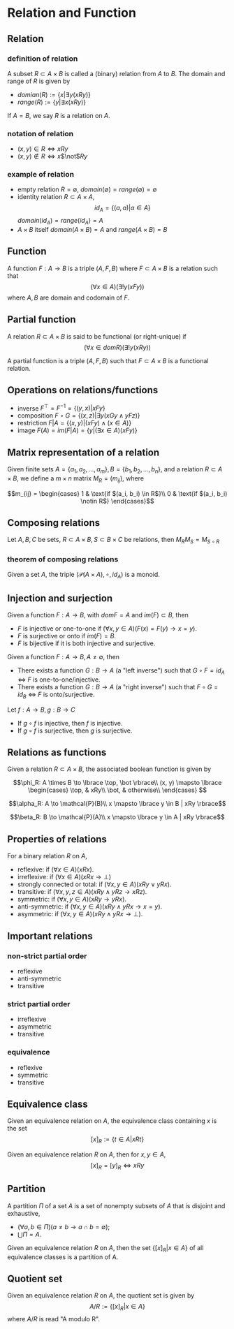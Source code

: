 # Relation and Function

## Relation

### definition of relation

A subset $R \subset A \times B$ is called a (binary) relation from $A$ to $B$. The domain and range of $R$ is given by

- $domian(R) := \lbrace x | \exists y (xRy) \rbrace$
- $range(R) := \lbrace y | \exists x (xRy) \rbrace$

If $A = B$, we say $R$ is a relation on $A$.

### notation of relation

- $(x, y) \in R \Leftrightarrow xRy$
- $(x, y) \notin R \Leftrightarrow x$$\not$$Ry$

### example of relation

- empty relation
  $R = \emptyset$, $domain(\emptyset) = range(\emptyset) = \emptyset$
- identity relation
  $R \subset A \times A$,
  $$id_A = \lbrace (a, a) | a \in A \rbrace$$
  $domain(id_A) = range(id_A) = A$
- $A \times B$ itself
  $domain(A \times B) = A$ and $range(A \times B) = B$

## Function

A function $F : A \to B$ is a triple $(A, F, B)$ where $F \subset A \times B$ is a relation such that
$$(\forall x \in A)(\exists !y(xFy))$$
where $A, B$ are domain and codomain of $F$.

## Partial function

A relation $R \subset A \times B$ is said to be functional (or right-unique) if
$$(\forall x \in domR)(\exists !y(xRy))$$

A partial function is a triple $(A, F, B)$ such that $F \subset A \times B$ is a functional relation.

## Operations on relations/functions

- inverse
  $F^\top = F^{-1} = \lbrace (y, x) | xFy \rbrace$
- composition
  $F \circ G = \lbrace (x, z) | \exists y (xGy \wedge yFz) \rbrace$
- restriction
  $F | A = \lbrace (x, y) | (xFy) \wedge (x \in A) \rbrace$
- image
  $F(A) = im(F | A) = \lbrace y | (\exists x \in A)(xFy) \rbrace$

## Matrix representation of a relation

Given finite sets $A = \lbrace a_1, a_2, \ldots, a_m \rbrace, B = \lbrace b_1, b_2, \ldots, b_n \rbrace$, and a relation $R \subset A \times B$, we define a $m \times n$ matrix $M_R = (m_{ij})$, where

$$m_{ij} =
\begin{cases}
1 & \text{if $(a_i, b_i) \in R$}\\
0 & \text{if $(a_i, b_i) \notin R$}
\end{cases}$$

## Composing relations

Let $A, B, C$ be sets, $R \subset A \times B, S \subset B \times C$ be relations, then $M_RM_S = M_{S \circ R}$

### theorem of composing relations

Given a set $A$, the triple $(\mathcal{P}(A \times A), \circ, id_A)$ is a monoid.

## Injection and surjection

Given a function $F: A \to B$, with $domF = A$ and $im(F) \subset B$, then

- $F$ is injective or one-to-one if $(\forall x, y \in A)(F(x) = F(y) \rightarrow x = y)$.
- $F$ is surjective or onto if $im(F) = B$.
- $F$ is bijective if it is both injective and surjective.

Given a function $F: A \to B, A \neq \emptyset$, then

- There exists a function $G: B \to A$ (a "left inverse") such that $G \circ F = id_A$ $\Leftrightarrow$ $F$ is one-to-one/injective.
- There exists a function $G: B \to A$ (a "right inverse") such that $F \circ G = id_B$ $\Leftrightarrow$ $F$ is onto/surjective.

Let $f: A \to B, g: B \to C$

- If $g \circ f$ is injective, then $f$ is injective.
- If $g \circ f$ is surjective, then $g$ is surjective.

## Relations as functions

Given a relation $R \subset A \times B$, the associated boolean function is given by

$$\phi_R: A \times B \to \lbrace \top, \bot \rbrace\\
(x, y) \mapsto
\lbrace
\begin{cases}
\top, & xRy\\
\bot, & otherwise\\
\end{cases}
$$

$$\alpha_R: A \to \mathcal{P}(B)\\
x \mapsto \lbrace y \in B | xRy \rbrace$$

$$\beta_R: B \to \mathcal{P}(A)\\
x \mapsto \lbrace y \in A | xRy \rbrace$$

## Properties of relations

For a binary relation $R$ on $A$,

- reflexive: if $(\forall x \in A)(xRx)$.
- irreflexive: if $(\forall x \in A)(xRx \rightarrow \bot)$
- strongly connected or total: if $(\forall x, y \in A)(xRy \vee yRx)$.
- transitive: if $(\forall x, y, z \in A)(xRy \wedge yRz \rightarrow xRz)$.
- symmetric: if $(\forall x, y \in A)(xRy \rightarrow yRx)$.
- anti-symmetric: if $(\forall x, y \in A)(xRy \wedge yRx \rightarrow x = y)$.
- asymmetric: if $(\forall x, y \in A)(xRy \wedge yRx \rightarrow \bot)$.

## Important relations

### non-strict partial order

- reflexive
- anti-symmetric
- transitive

### strict partial order

- irreflexive
- asymmetric
- transitive

### equivalence

- reflexive
- symmetric
- transitive

## Equivalence class

Given an equivalence relation on $A$, the equivalence class containing $x$ is the set
$$[x]_R := \lbrace t \in A | xRt \rbrace$$

Given an equivalence relation $R$ on $A$, then for $x, y \in A$,
$$[x]_R = [y]_R \Leftrightarrow xRy$$

## Partition

A partition $\Pi$ of a set $A$ is a set of nonempty subsets of $A$ that is disjoint and exhaustive,

- $(\forall a, b \in \Pi)(a \neq b \rightarrow a \cap b = \emptyset)$;
- $\bigcup \Pi = A$.

Given an equivalence relation $R$ on $A$, then the set $\lbrace [x]_R | x \in A \rbrace$ of all equivalence classes is a partition of A.

## Quotient set

Given an equivalence relation $R$ on $A$, the quotient set is given by
$$A/R := \lbrace [x]_R | x \in A\rbrace$$
where $A/R$ is read "A modulo R".
